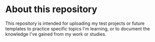 # About this repository
This repository is intended for uploading my test projects or future templates to practice specific topics I'm learning, or to document the knowledge I've gained from my work or studies.
